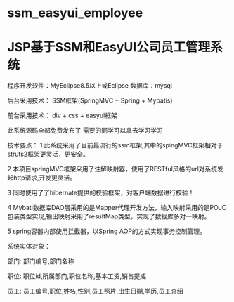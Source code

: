# ssm_easyui_employee
# JSP基于SSM和EasyUI公司员工管理系统

程序开发软件：MyEclipse8.5以上或Eclipse 数据库：mysql 

后台采用技术： SSM框架(SpringMVC + Spring + Mybatis)

前台采用技术： div + css + easyui框架

此系统源码全部免费发布了 需要的同学可以拿去学习学习

技术要点：
1 此系统采用了目前最流行的ssm框架,其中的spingMVC框架相对于struts2框架更灵活，更安全。

2 本项目springMVC框架采用了注解映射器，使用了RESTful风格的url对系统发起http请求,开发更灵活。

3 同时使用了了hibernate提供的校验框架，对客户端数据进行校验！

4 Mybati数据库DAO层采用的是Mapper代理开发方法，输入映射采用的是POJO包装类型实现,输出映射采用了resultMap类型，实现了数据库多对一映射。

5 spring容器内部使用拦截器，以Spring AOP的方式实现事务控制管理。


系统实体对象： 

部门: 部门编号,部门名称

职位: 职位id,所属部门,职位名称,基本工资,销售提成

员工: 员工编号,职位,姓名,性别,员工照片,出生日期,学历,员工介绍
